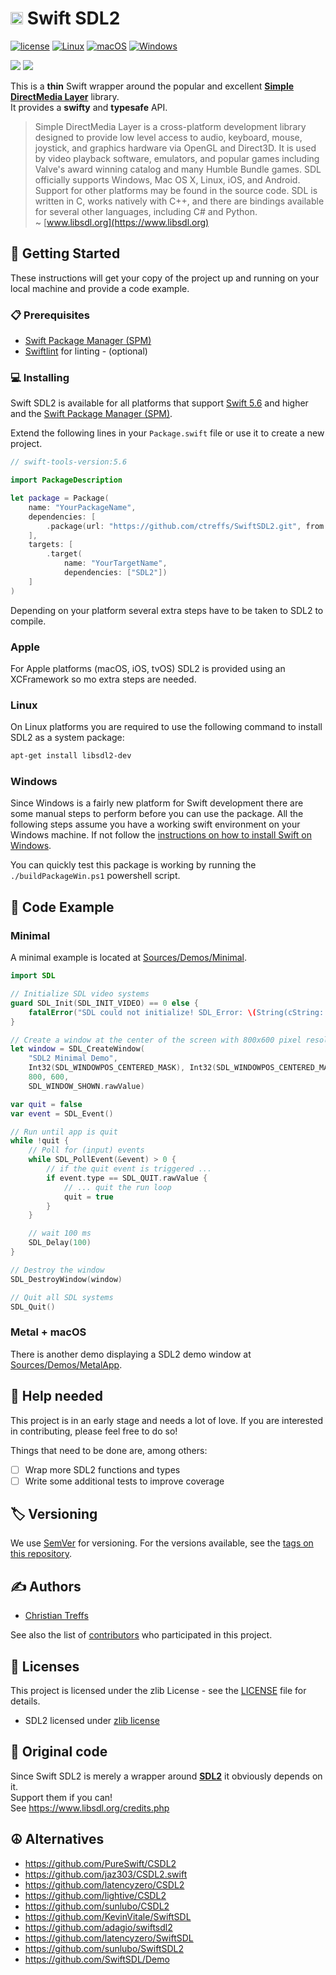 
# <img src="https://www.libsdl.org/media/SDL_logo.png" height="20" max-width="90%" alt="SDL2" /> Swift SDL2

[![license](https://img.shields.io/badge/license-zlib-brightgreen.svg)](LICENSE)
[![Linux](https://github.com/ctreffs/SwiftSDL2/actions/workflows/ci-linux.yml/badge.svg)](https://github.com/ctreffs/SwiftSDL2/actions/workflows/ci-linux.yml)
[![macOS](https://github.com/ctreffs/SwiftSDL2/actions/workflows/ci-macos.yml/badge.svg)](https://github.com/ctreffs/SwiftSDL2/actions/workflows/ci-macos.yml)
[![Windows](https://github.com/ctreffs/SwiftSDL2/actions/workflows/ci-windows.yml/badge.svg)](https://github.com/ctreffs/SwiftSDL2/actions/workflows/ci-windows.yml)

[![](https://img.shields.io/endpoint?url=https%3A%2F%2Fswiftpackageindex.com%2Fapi%2Fpackages%2Fctreffs%2FSwiftSDL2%2Fbadge%3Ftype%3Dswift-versions)](https://swiftpackageindex.com/ctreffs/SwiftSDL2)
[![](https://img.shields.io/endpoint?url=https%3A%2F%2Fswiftpackageindex.com%2Fapi%2Fpackages%2Fctreffs%2FSwiftSDL2%2Fbadge%3Ftype%3Dplatforms)](https://swiftpackageindex.com/ctreffs/SwiftSDL2)

This is a  **thin** Swift wrapper around the popular and excellent [**Simple DirectMedia Layer**](https://www.libsdl.org) library.  
It provides a **swifty** and **typesafe** API. 

> Simple DirectMedia Layer is a cross-platform development library designed to provide low level access to audio, keyboard, mouse, joystick, and graphics hardware via OpenGL and Direct3D. It is used by video playback software, emulators, and popular games including Valve's award winning catalog and many Humble Bundle games.
> SDL officially supports Windows, Mac OS X, Linux, iOS, and Android. Support for other platforms may be found in the source code.
> SDL is written in C, works natively with C++, and there are bindings available for several other languages, including C# and Python.   
> ~ [www.libsdl.org](https://www.libsdl.org)

## 🚀 Getting Started

These instructions will get your copy of the project up and running on your local machine and provide a code example.

### 📋 Prerequisites

* [Swift Package Manager (SPM)](https://github.com/apple/swift-package-manager)
* [Swiftlint](https://github.com/realm/SwiftLint) for linting - (optional)

### 💻 Installing

Swift SDL2 is available for all platforms that support [Swift 5.6](https://swift.org/) and higher and the [Swift Package Manager (SPM)](https://github.com/apple/swift-package-manager).

Extend the following lines in your `Package.swift` file or use it to create a new project.

```swift
// swift-tools-version:5.6

import PackageDescription

let package = Package(
    name: "YourPackageName",
    dependencies: [
        .package(url: "https://github.com/ctreffs/SwiftSDL2.git", from: "1.4.0")
    ],
    targets: [
        .target(
            name: "YourTargetName",
            dependencies: ["SDL2"])
    ]
)

```
Depending on your platform several extra steps have to be taken to SDL2 to compile.

### Apple

For Apple platforms (macOS, iOS, tvOS) SDL2 is provided using an XCFramework so mo extra steps are needed.

### Linux

On Linux platforms you are required to use the following command to install SDL2 as a system package:

```sh
apt-get install libsdl2-dev
```

### Windows

Since Windows is a fairly new platform for Swift development there are some manual steps to perform before you can use the package.
All the following steps assume you have a working swift environment on your Windows machine.
If not follow the [instructions on how to install Swift on Windows](https://www.swift.org/download/#windows).

You can quickly test this package is working by running the `./buildPackageWin.ps1` powershell script.

## 📝 Code Example

### Minimal

A minimal example is located at [Sources/Demos/Minimal](Sources/Demos/Minimal).   

```swift
import SDL

// Initialize SDL video systems
guard SDL_Init(SDL_INIT_VIDEO) == 0 else {
    fatalError("SDL could not initialize! SDL_Error: \(String(cString: SDL_GetError()))")
}

// Create a window at the center of the screen with 800x600 pixel resolution
let window = SDL_CreateWindow(
    "SDL2 Minimal Demo",
    Int32(SDL_WINDOWPOS_CENTERED_MASK), Int32(SDL_WINDOWPOS_CENTERED_MASK),
    800, 600,
    SDL_WINDOW_SHOWN.rawValue)

var quit = false
var event = SDL_Event()

// Run until app is quit
while !quit {
    // Poll for (input) events
    while SDL_PollEvent(&event) > 0 {
        // if the quit event is triggered ...
        if event.type == SDL_QUIT.rawValue {
            // ... quit the run loop
            quit = true
        }
    }

    // wait 100 ms
    SDL_Delay(100)
}

// Destroy the window
SDL_DestroyWindow(window)

// Quit all SDL systems
SDL_Quit()
```

### Metal + macOS

There is another demo displaying a SDL2 demo window at [Sources/Demos/MetalApp](Sources/Demos/MetalApp).


## 💁 Help needed

This project is in an early stage and needs a lot of love.
If you are interested in contributing, please feel free to do so!

Things that need to be done are, among others:

- [ ] Wrap more SDL2 functions and types
- [ ] Write some additional tests to improve coverage

## 🏷️ Versioning

We use [SemVer](http://semver.org/) for versioning. For the versions available, see the [tags on this repository](https://github.com/ctreffs/SwiftSDL2/tags). 

## ✍️ Authors

* [Christian Treffs](https://github.com/ctreffs)

See also the list of [contributors](https://github.com/ctreffs/SwiftSDL2/contributors) who participated in this project.

## 🔏 Licenses

This project is licensed under the zlib License - see the [LICENSE](LICENSE) file for details.

* SDL2 licensed under [zlib license](https://www.libsdl.org/license.php)


## 🙏 Original code

Since Swift SDL2 is merely a wrapper around [**SDL2**](https://www.libsdl.org) it obviously depends on it.       
Support them if you can!  
See <https://www.libsdl.org/credits.php>

## ☮️ Alternatives

* <https://github.com/PureSwift/CSDL2>
* <https://github.com/jaz303/CSDL2.swift>
* <https://github.com/latencyzero/CSDL2>
* <https://github.com/lightive/CSDL2>
* <https://github.com/sunlubo/CSDL2>
* <https://github.com/KevinVitale/SwiftSDL>
* <https://github.com/adagio/swiftsdl2>
* <https://github.com/latencyzero/SwiftSDL>
* <https://github.com/sunlubo/SwiftSDL2>
* <https://github.com/SwiftSDL/Demo>

